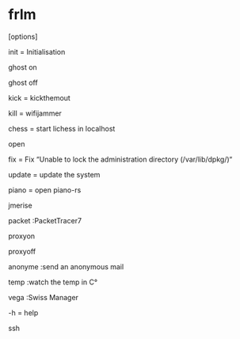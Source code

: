 # frlm

 [options]

 init = Initialisation 

 ghost on  

 ghost off 

 kick = kickthemout

 kill = wifijammer 

 chess = start lichess in localhost 

 open 

 fix = Fix “Unable to lock the administration directory (/var/lib/dpkg/)“ 

 update = update the system 

 piano = open piano-rs 

 jmerise 

 packet :PacketTracer7 

 proxyon 

 proxyoff 

 anonyme :send an anonymous mail

 temp :watch the temp in C° 

 vega :Swiss Manager 

 -h = help 

 ssh
